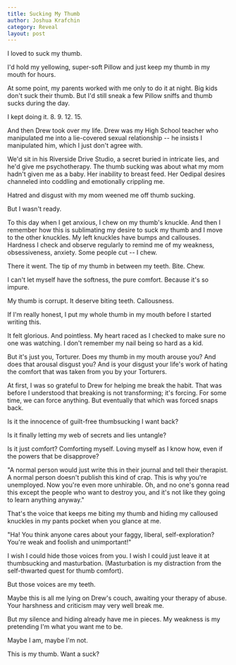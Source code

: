 ```yaml
---
title: Sucking My Thumb
author: Joshua Krafchin
category: Reveal
layout: post
---
```


I loved to suck my thumb.

I'd hold my yellowing, super-soft Pillow and just keep my thumb in my mouth for hours.

At some point, my parents worked with me only to do it at night. Big kids don't suck their thumb. But I'd still sneak a few Pillow sniffs and thumb sucks during the day.

I kept doing it. 8. 9. 12. 15.

And then Drew took over my life. Drew was my High School teacher who manipulated me into a lie-covered sexual relationship -- he insists I manipulated him, which I just don't agree with.

We'd sit in his Riverside Drive Studio, a secret buried in intricate lies, and he'd give me psychotherapy. The thumb sucking was about what my mom hadn't given me as a baby. Her inability to breast feed. Her Oedipal desires channeled into coddling and emotionally crippling me.

Hatred and disgust with my mom weened me off thumb sucking.

But I wasn't ready.

To this day when I get anxious, I chew on my thumb's knuckle. And then I remember how this is sublimating my desire to suck my thumb and I move to the other knuckles. My left knuckles have bumps and callouses. Hardness I check and observe regularly to remind me of my weakness, obsessiveness, anxiety. Some people cut -- I chew.

There it went. The tip of my thumb in between my teeth. Bite. Chew.

I can't let myself have the softness, the pure comfort. Because it's so impure.

My thumb is corrupt. It deserve biting teeth. Callousness.

If I'm really honest, I put my whole thumb in my mouth before I started writing this.

It felt glorious. And pointless. My heart raced as I checked to make sure no one was watching. I don't remember my nail being so hard as a kid.

But it's just you, Torturer. Does my thumb in my mouth arouse you? And does that arousal disgust you? And is your disgust your life's work of hating the comfort that was taken from you by your Torturers.

At first, I was so grateful to Drew for helping me break the habit. That was before I understood that breaking is not transforming; it's forcing. For some time, we can force anything. But eventually that which was forced snaps back.

Is it the innocence of guilt-free thumbsucking I want back?

Is it finally letting my web of secrets and lies untangle?

Is it just comfort? Comforting myself. Loving myself as I know how, even if the powers that be disapprove?

"A normal person would just write this in their journal and tell their therapist. A normal person doesn't publish this kind of crap. This is why you're unemployed. Now you're even more unhirable. Oh, and no one's gonna read this except the people who want to destroy you, and it's not like they going to learn anything anyway."

That's the voice that keeps me biting my thumb and hiding my calloused knuckles in my pants pocket when you glance at me.

"Ha! You think anyone cares about your faggy, liberal, self-exploration? You're weak and foolish and unimportant!"

I wish I could hide those voices from you. I wish I could just leave it at thumbsucking and masturbation. (Masturbation is my distraction from the self-thwarted quest for thumb comfort).

But those voices are my teeth.

Maybe this is all me lying on Drew's couch, awaiting your therapy of abuse. Your harshness and criticism may very well break me.

But my silence and hiding already have me in pieces. My weakness is my pretending I'm what you want me to be.

Maybe I am, maybe I'm not.

This is my thumb. Want a suck?
